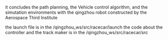 it concludes the path planning, the Vehicle control algorithm, and the simutation environments with the qingzhou robot constructed by the Aerospace Third Institute

the launch file is in the /qingzhou_ws/src/racecar/launch
the code about the controller and the track maker is in the /qingzhou_ws/src/racecar/src
